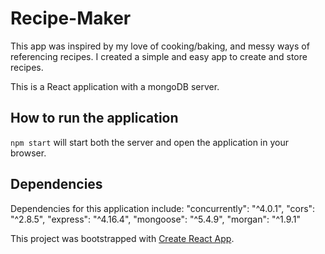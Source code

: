 # Recipe-Maker

This app was inspired by my love of cooking/baking, and messy ways of referencing recipes. I created a simple and easy app to create and store recipes.

This is a React application with a mongoDB server.

## How to run the application

 `npm start` will start both the server and open the application in your browser.

## Dependencies

Dependencies for this application include:
    "concurrently": "^4.0.1",
    "cors": "^2.8.5",
    "express": "^4.16.4",
    "mongoose": "^5.4.9",
    "morgan": "^1.9.1"

This project was bootstrapped with [Create React App](https://github.com/facebook/create-react-app).
